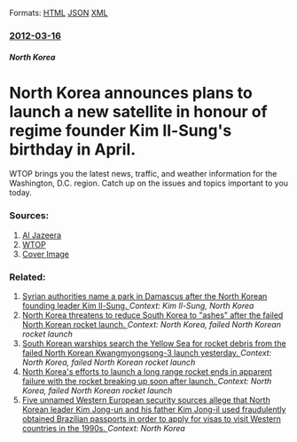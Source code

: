
Formats: [HTML](/news/2012/03/16/north-korea-announces-plans-to-launch-a-new-satellite-in-honour-of-regime-founder-kim-il-sung-s-birthday-in-april.html)  [JSON](/news/2012/03/16/north-korea-announces-plans-to-launch-a-new-satellite-in-honour-of-regime-founder-kim-il-sung-s-birthday-in-april.json)  [XML](/news/2012/03/16/north-korea-announces-plans-to-launch-a-new-satellite-in-honour-of-regime-founder-kim-il-sung-s-birthday-in-april.xml)  

### [2012-03-16](/news/2012/03/16/index.md)

##### North Korea
# North Korea announces plans to launch a new satellite in honour of regime founder Kim Il-Sung's birthday in April. 

WTOP brings you the latest news, traffic, and weather information for the Washington, D.C. region. Catch up on the issues and topics important to you today.


### Sources:

1. [Al Jazeera](http://www.aljazeera.com/news/asia-pacific/2012/03/2012316134917812937.html)
2. [WTOP](http://www.wtop.com/?nid=220&sid=2788587)
2. [Cover Image](http://wtop.com/wp-content/uploads/2016/08/og-image.jpg)

### Related:

1. [Syrian authorities name a park in Damascus after the North Korean founding leader Kim Il-Sung. ](/news/2015/08/31/syrian-authorities-name-a-park-in-damascus-after-the-north-korean-founding-leader-kim-il-sung.md) _Context: Kim Il-Sung, North Korea_
2. [North Korea threatens to reduce South Korea to "ashes" after the failed North Korean rocket launch. ](/news/2012/04/23/north-korea-threatens-to-reduce-south-korea-to-ashes-after-the-failed-north-korean-rocket-launch.md) _Context: North Korea, failed North Korean rocket launch_
3. [South Korean warships search the Yellow Sea for rocket debris from the failed North Korean Kwangmyongsong-3 launch yesterday. ](/news/2012/04/14/south-korean-warships-search-the-yellow-sea-for-rocket-debris-from-the-failed-north-korean-kwangmyangsang-3-launch-yesterday.md) _Context: North Korea, failed North Korean rocket launch_
4. [North Korea's efforts to launch a long range rocket ends in apparent failure with the rocket breaking up soon after launch. ](/news/2012/04/13/north-korea-s-efforts-to-launch-a-long-range-rocket-ends-in-apparent-failure-with-the-rocket-breaking-up-soon-after-launch.md) _Context: North Korea, failed North Korean rocket launch_
5. [Five unnamed Western European security sources allege that North Korean leader Kim Jong-un and his father Kim Jong-il used fraudulently obtained Brazilian passports in order to apply for visas to visit Western countries in the 1990s. ](/news/2018/02/27/five-unnamed-western-european-security-sources-allege-that-north-korean-leader-kim-jong-un-and-his-father-kim-jong-il-used-fraudulently-obta.md) _Context: North Korea_
